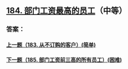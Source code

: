 ## [184. 部门工资最高的员工](https://leetcode-cn.com/problems/department-highest-salary/)（中等）





### 答案：



#### [上一题（183. 从不订购的客户）(简单)](https://github.com/sdwwld/leetCode/blob/master/src/main/java/com/wld/java/leetcode/leetCode0183.md)

#### [下一题（185. 部门工资前三高的所有员工）(困难)](https://github.com/sdwwld/leetCode/blob/master/src/main/java/com/wld/java/leetcode/leetCode0185.md)